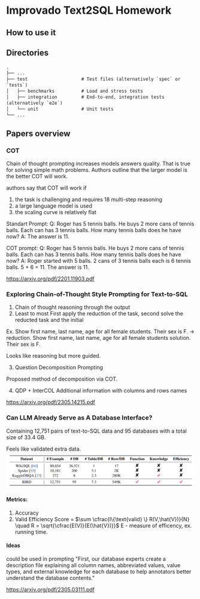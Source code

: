 # Improvado Text2SQL Homework

## How to use it


## Directories

    .
    ├── ...
    ├── test                    # Test files (alternatively `spec` or `tests`)
    │   ├── benchmarks          # Load and stress tests
    │   ├── integration         # End-to-end, integration tests (alternatively `e2e`)
    │   └── unit                # Unit tests
    └── ...


## Papers overview

### COT
Chain of thought prompting increases models answers quality. That is true for solving simple math problems.
Authors outline that the larger model is the better COT will work.

authors say that COT will work if
1) the task is challenging and requires 18 multi-step reasoning
2) a large language model is used
3) the scaling curve is relatively flat


Standart Prompt:
Q: Roger has 5 tennis balls. He buys 2 more cans of tennis balls. Each can has 3 tennis balls. How many tennis balls does he have now? 
A: The answer is 11.

COT prompt:
Q: Roger has 5 tennis balls. He buys 2 more cans of tennis balls. Each can has 3 tennis balls. How many tennis balls does he have now? 
A: Roger started with 5 balls. 2 cans of 3 tennis balls each is 6 tennis balls. 5 + 6 = 11. The answer is 11.

https://arxiv.org/pdf/2201.11903.pdf

### Exploring Chain-of-Thought Style Prompting for Text-to-SQL

1) Chain of thought 
reasoning through the output
2) Least to most
First apply the reduction of the task, second solve the reducted task and the initial 

Ex. Show first name, last name, age for all female students. Their sex is F. -> 
reduction. Show first name, last name, age for all female students
solution. Their sex is F.

Looks like reasoning but more guided.

3) Question Decomposition Prompting

Proposed method of decomposition via COT. 

4) QDP + InterCOL
Additional information with columns and rows names

https://arxiv.org/pdf/2305.14215.pdf

### Can LLM Already Serve as A Database Interface?

Containing 12,751 pairs of text-to-SQL data and 95 databases with a total size of 33.4 GB. 

Feels like validated extra data.  ![Comparison](text2sql_data_comparison.png)

#### Metrics:

1) Accuracy
2) Valid Efficiency Score = $\sum \cfrac{I\{\text{valid} \} R(V,\hat{V})}{N} \quad R = \sqrt{\cfrac{E(V)}{E(\hat{V})}}$
E - measure of efficency, ex. running time. 


#### Ideas
could be used in prompting
"First, our database experts create a description file explaining all column names, abbreviated values, value types, and external knowledge for each database to help annotators better understand the database contents."

https://arxiv.org/pdf/2305.03111.pdf

